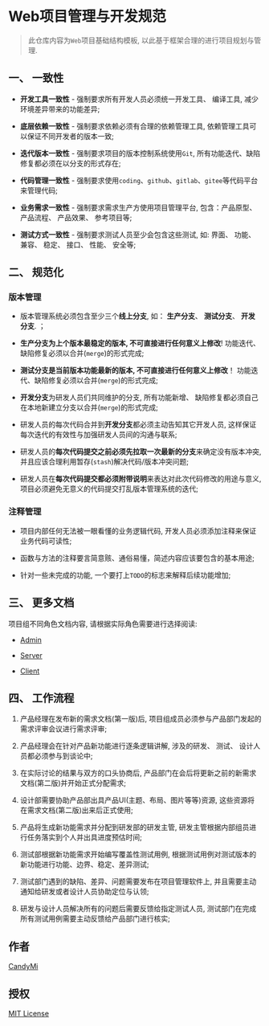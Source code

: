 # Web项目管理与开发规范

> 此仓库内容为`Web`项目基础结构模板, 以此基于框架合理的进行项目规划与管理.

## 一、 一致性
        
  * **开发工具一致性** - 强制要求所有开发人员必须统一开发工具、 编译工具, 减少环境差异带来的功能差异;
        
  * **底层依赖一致性** - 强制要求依赖必须有合理的依赖管理工具, 依赖管理工具可以保证不同开发者的版本一致;
        
  * **迭代版本一致性** - 强制要求项目的版本控制系统使用`Git`, 所有功能迭代、缺陷修复都必须在以分支的形式存在;

  * **代码管理一致性** - 强制要求使用`coding`、`github`、`gitlab`、`gitee`等代码平台来管理代码;

  * **业务需求一致性** - 强制要求需求生产方使用项目管理平台, 包含：产品原型、 产品流程、 产品效果、 参考项目等;

  * **测试方式一致性** - 强制要求测试人员至少会包含这些测试, 如: 界面、 功能、 兼容、 稳定、 接口、 性能、 安全等;

## 二、 规范化

### 版本管理

  * 版本管理系统必须包含至少三个**线上分支**, 如： **生产分支**、 **测试分支**、 **开发分支**. ；
  
  * **生产分支为上个版本最稳定的版本, 不可直接进行任何意义上修改**! 功能迭代、缺陷修复必须以合并(`merge`)的形式完成;

  * **测试分支是当前版本功能最新的版本, 不可直接进行任何意义上修改**！ 功能迭代、缺陷修复必须以合并(`merge`)的形式完成;

  * **开发分支**为研发人员们共同维护的分支, 所有功能新增、 缺陷修复都必须自己在本地新建立分支以合并(`merge`)的形式完成;

  * 研发人员的每次代码合并到**开发分支**都必须主动告知其它开发人员, 这样保证每次迭代的有效性与加强研发人员间的沟通与联系;
  
  * 研发人员的**每次代码提交之前必须先拉取一次最新的分支**来确定没有版本冲突, 并且应该合理利用暂存(`stash`)解决代码/版本冲突问题;
  
  * 研发人员在**每次代码提交都必须附带说明**来表达对此次代码修改的用途与意义, 项目必须避免无意义的代码提交打乱版本管理系统的迭代;

### 注释管理

  * 项目内部任何无法被一眼看懂的业务逻辑代码, 开发人员必须添加注释来保证业务代码可读性;
  
  * 函数与方法的注释要言简意赅、通俗易懂，简述内容应该要包含的基本用途;
  
  * 针对一些未完成的功能, 一个要打上`TODO`的标志来解释后续功能增加;
  
## 三、 更多文档

  项目组不同角色文档内容, 请根据实际角色需要进行选择阅读:

  * [Admin](https://github.com/CandyMi/WebApp/Admin/README.md)
  
  * [Server](https://github.com/CandyMi/WebApp/Server/README.md)
  
  * [Client](https://github.com/CandyMi/WebApp/Client/README.md)

## 四、 工作流程

  1. 产品经理在发布新的需求文档(第一版)后, 项目组成员必须参与产品部门发起的需求评审会议进行需求评审;

  2. 产品经理会在针对产品新功能进行逐条逻辑讲解, 涉及的研发、 测试、 设计人员都必须参与到谈论中;

  3. 在实际讨论的结果与双方的口头协商后, 产品部门在会后将更新之前的新需求文档(第二版)并开始正式分配需求;

  4. 设计部需要协助产品部出具产品UI(主题、布局、图片等等)资源, 这些资源将在需求文档(第二版)出来后正式使用;

  5. 产品将生成新功能需求并分配到研发部的研发主管, 研发主管根据内部组员进行任务落实到个人并出具进度预估时间;

  6. 测试部根据新功能需求开始编写覆盖性测试用例, 根据测试用例对测试版本的新功能进行功能、边界、稳定、差异测试;

  7. 测试部门遇到的缺陷、差异、问题需要发布在项目管理软件上, 并且需要主动通知给研发或者设计人员协助定位与认领;

  8. 研发与设计人员解决所有的问题后需要反馈给指定测试人员, 测试部门在完成所有测试用例需要主动反馈给产品部门进行核实;
  
## 作者
 
  [CandyMi](https://github.com/CandyMi)
   
## 授权
 
  [MIT License](https://github.com/CandyMi/WebApp/blob/master/LICENSE)